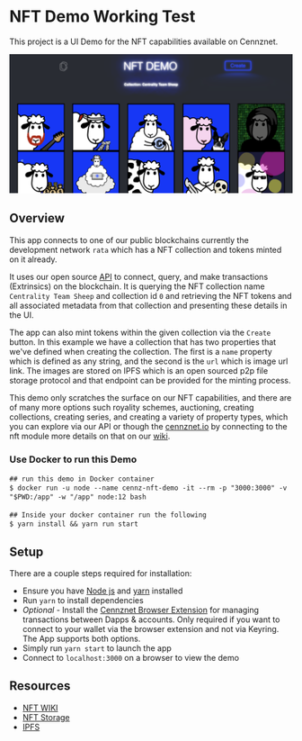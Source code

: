 # NFT Demo Working Test

This project is a UI Demo for the NFT capabilities available on Cennznet.

![app](public/app_screenshot.png)


## Overview

This app connects to one of our public blockchains currently the development network `rata`
which has a NFT collection and tokens minted on it already.

It uses our open source [API](https://github.com/cennznet/api.js) to connect, query, and make transactions (Extrinsics) on the blockchain.
It is querying the NFT collection name `Centrality Team Sheep` and collection id `0` and retrieving the NFT tokens and all associated metadata from that collection and presenting these details in the UI.


The app can also mint tokens within the given collection via the `Create` button. In this example we have a collection that has two properties that we've defined when creating the collection. 
The first is a `name` property which is defined as any string, and the second is the `url` which is image url link. The images are stored on IPFS which is an open sourced p2p file storage protocol
and that endpoint can be provided for the minting process.

This demo only scratches the surface on our NFT capabilities, and there are of many more options such royality schemes, auctioning, creating collections, creating series, and creating a variety of property types,
which you can explore via our API or though the [cennznet.io](https://cennznet.io/#/) by connecting to the nft module more details on that on our [wiki](https://wiki.cennz.net/#/References/Runtime-modules/NFT). 


### Use Docker to run this Demo

```
## run this demo in Docker container
$ docker run -u node --name cennz-nft-demo -it --rm -p "3000:3000" -v "$PWD:/app" -w "/app" node:12 bash

## Inside your docker container run the following
$ yarn install && yarn run start

```

## Setup

There are a couple steps required for installation:

- Ensure you have [Node js](https://nodejs.org/en/) and [yarn](https://classic.yarnpkg.com/en/docs/install/#mac-stable) installed
- Run `yarn` to install dependencies
- _Optional_ - Install the [Cennznet Browser Extension](https://chrome.google.com/webstore/detail/cennznet-extension/feckpephlmdcjnpoclagmaogngeffafk?hl=en) for managing transactions between Dapps & accounts. Only required if you want to connect to your wallet via the browser extension and not via Keyring. The App supports both options.
- Simply run `yarn start` to launch the app
- Connect to `localhost:3000` on a browser to view the demo


## Resources

- [NFT WIKI](https://wiki.cennz.net/#/Dapp-development/Guides/How-to-design-NFTs)
- [NFT Storage](https://nft.storage/)
- [IPFS](https://en.wikipedia.org/wiki/InterPlanetary_File_System)
  
